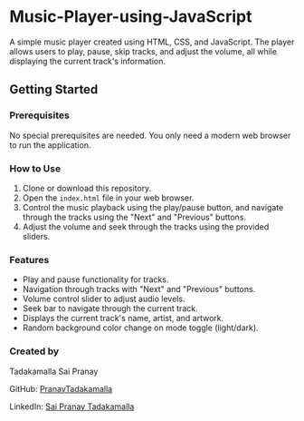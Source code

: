 # Music-Player-using-JavaScript


A simple music player created using HTML, CSS, and JavaScript. The player allows users to play, pause, skip tracks, and adjust the volume, all while displaying the current track's information.

## Getting Started

### Prerequisites

No special prerequisites are needed. You only need a modern web browser to run the application.

### How to Use

1. Clone or download this repository.
2. Open the `index.html` file in your web browser.
3. Control the music playback using the play/pause button, and navigate through the tracks using the "Next" and "Previous" buttons.
4. Adjust the volume and seek through the tracks using the provided sliders.

### Features

- Play and pause functionality for tracks.
- Navigation through tracks with "Next" and "Previous" buttons.
- Volume control slider to adjust audio levels.
- Seek bar to navigate through the current track.
- Displays the current track's name, artist, and artwork.
- Random background color change on mode toggle (light/dark).

### Created by

Tadakamalla Sai Pranay

GitHub: [PranayTadakamalla](https://github.com/PranayTadakamalla)

LinkedIn: [Sai Pranay Tadakamalla](https://in.linkedin.com/in/sai-pranay-tadakamalla-7570bb1a6)
